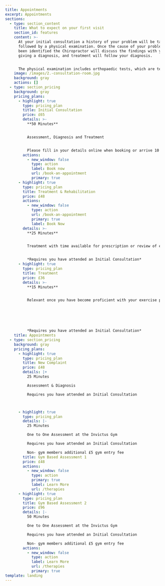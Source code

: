 ```yaml
---
title: Appointments
excerpt: Appointments
sections:
  - type: section_content
    title: What to expect on your first visit
    section_id: features
    content: >-
      At your initial consultation a history of your problem will be taken,
      followed by a physical examination. Once the cause of your problem has
      been identified the Chiropractor will discuss the findings with you,
      giving a diagnosis, and treatment will follow your diagnosis. 


      The physical examination includes orthopaedic tests, which are tests to identify the specific anatomical structures which are causing your pain; a neurological screen, and functional assessment. Functional assessments are used to determine how effectively an area is working, and to help to determine what treatment or rehabilitation exercises would be most appropriate for you.
    image: /images/2.-consultation-room.jpg
    background: gray
    actions: []
  - type: section_pricing
    background: gray
    pricing_plans:
      - highlight: true
        type: pricing_plan
        title: Initial Consultation
        price: £65
        details: >-
          **50 Minutes**


          Assessment, Diagnosis and Treatment


          Please fill in your details online when booking or arrive 10 minutes prior to your appointment to allow time for this.
        actions:
          - new_window: false
            type: action
            label: Book now
            url: /book-an-appointment
            primary: true
      - highlight: true
        type: pricing_plan
        title: Treatment & Rehabilitation
        price: £48
        actions:
          - new_window: false
            type: action
            url: /book-an-appointment
            primary: true
            label: Book Now
        details: >-
          **25 Minutes**


          Treatment with time available for prescription or review of exercises / stretches


          *Requires you have attended an Initial Consultation*
      - highlight: true
        type: pricing_plan
        title: Treatment
        price: £36
        details: >-
          **15 Minutes**


          Relevant once you have become proficient with your exercise prescription






          *Requires you have attended an Initial Consultation*
    title: Appointments
  - type: section_pricing
    background: gray
    pricing_plans:
      - highlight: true
        type: pricing_plan
        title: New Complaint
        price: £48
        details: |+
          25 Minutes

          Assessment & Diagnosis

          Requires you have attended an Initial Consultation



      - highlight: true
        type: pricing_plan
        details: |-
          25 Minutes

          One to One Assessment at the Invictus Gym

          Requires you have attended an Initial Consultation

          Non- gym members additional £5 gym entry fee
        title: Gym Based Assessment 1
        price: £48
        actions:
          - new_window: false
            type: action
            primary: true
            label: Learn More
            url: /therapies
      - highlight: true
        type: pricing_plan
        title: Gym Based Assessment 2
        price: £96
        details: |-
          50 Minutes

          One to One Assessment at the Invictus Gym

          Requires you have attended an Initial Consultation

          Non- gym members additional £5 gym entry fee
        actions:
          - new_window: false
            type: action
            label: Learn More
            url: /therapies
            primary: true
template: landing
---
```

